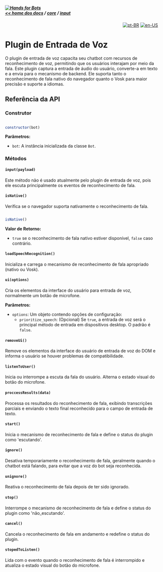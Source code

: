 ##### [![Hands for Bots](https://img.shields.io/badge/[•__•]-Hands_for_Bots-purple?style=social) <br>&lt;&lt; home dos docs](../../README.md) / [core](../../core.md) / [input](../input.md)

<div align="right">

[![pt-BR](https://img.shields.io/badge/pt-BR-white)](./voice.md)
[![en-US](https://img.shields.io/badge/en-US-white)](../../../en-us/core/input/voice.md)

</div>


# Plugin de Entrada de Voz


O plugin de entrada de voz capacita seu chatbot com recursos de reconhecimento de voz, permitindo que os usuários interajam por meio da fala. Este plugin captura a entrada de áudio do usuário, converte-a em texto e a envia para o mecanismo de backend. Ele suporta tanto o reconhecimento de fala nativo do navegador quanto o Vosk para maior precisão e suporte a idiomas.


## Referência da API


### Construtor


```javascript

constructor(bot)

```


**Parâmetros:**


- `bot`: A instância inicializada da classe `Bot`.


### Métodos


#### `input(payload)`


Este método não é usado atualmente pelo plugin de entrada de voz, pois ele escuta principalmente os eventos de reconhecimento de fala.


#### `isNative()`


Verifica se o navegador suporta nativamente o reconhecimento de fala.


```javascript

isNative()

```


**Valor de Retorno:**


- `true` se o reconhecimento de fala nativo estiver disponível, `false` caso contrário.


#### `loadSpeechRecognition()`


Inicializa e carrega o mecanismo de reconhecimento de fala apropriado (nativo ou Vosk).


#### `ui(options)`


Cria os elementos da interface do usuário para entrada de voz, normalmente um botão de microfone.


**Parâmetros:**


- `options`: Um objeto contendo opções de configuração:
  - `prioritize_speech`: (Opcional) Se `true`, a entrada de voz será o principal método de entrada em dispositivos desktop. O padrão é `false`.

#### `removeUi()`


Remove os elementos da interface do usuário de entrada de voz do DOM e informa o usuário se houver problemas de compatibilidade.


#### `listenToUser()`


Inicia ou interrompe a escuta da fala do usuário. Alterna o estado visual do botão do microfone.


#### `proccessResults(data)`


Processa os resultados do reconhecimento de fala, exibindo transcrições parciais e enviando o texto final reconhecido para o campo de entrada de texto.


#### `start()`


Inicia o mecanismo de reconhecimento de fala e define o status do plugin como 'escutando'.


#### `ignore()`


Desativa temporariamente o reconhecimento de fala, geralmente quando o chatbot está falando, para evitar que a voz do bot seja reconhecida.


#### `unignore()`


Reativa o reconhecimento de fala depois de ter sido ignorado.


#### `stop()`


Interrompe o mecanismo de reconhecimento de fala e define o status do plugin como 'não_escutando'.


#### `cancel()`


Cancela o reconhecimento de fala em andamento e redefine o status do plugin.


#### `stopedToListen()`


Lida com o evento quando o reconhecimento de fala é interrompido e atualiza o estado visual do botão do microfone.
